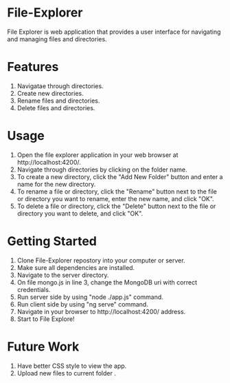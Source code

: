 # File-Explorer

File Explorer is web application that provides a user interface for navigating and managing files and directories.

# Features
1. Navigatae through directories.
2. Create new directories.
3. Rename files and directories.
4. Delete files and directories.

# Usage
1. Open the file explorer application in your web browser at http://localhost:4200/.
2. Navigate through directories by clicking on the folder name.
3. To create a new directory, click the "Add New Folder" button and enter a name for the new directory.
4. To rename a file or directory, click the "Rename" button next to the file or directory you want to rename, enter the new name, and click "OK".
5. To delete a file or directory, click the "Delete" button next to the file or directory you want to delete, and click "OK".


# Getting Started

1. Clone File-Explorer repostory into your computer or server.
2. Make sure all dependencies are installed.
3. Navigate to the server directory.
4. On file mongo.js in line 3, change the MongoDB uri with correct credentials.
5. Run server side by using "node ./app.js" command.
6. Run client side by using "ng serve" command.
7. Navigate in your browser to http://localhost:4200/ address.
8. Start to File Explore!

# Future Work

1. Have better CSS style to view the app.
2. Upload new files to current folder .
